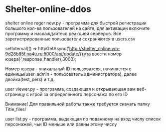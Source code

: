 # Shelter-online-ddos

shelter online reger new.py - программа для быстрой регистрации большого кол-ва пользователей на сайте, для активации включите программу и наслаждайтесь реакцией серверов. Все зарегистрированные пользователи сохраняются в users.csv



setInterval(() => httpGetAsync('http://shelter_online.vm-9d28b85f.na4u.ru:5000/api/update/{тута ввести номер юзера}',response_handler),3000);

Номер юзера - уникальный ID пользователя, начинается с единицы(user_admin - пользователь администратора), далее двойка(test_pers) и т.д.

user viewer.py - программа, создающая и открывающая вам веб-страницу с игрой за определенного персонажа по его ID

Внимание! Для правильной работы также требуется скачать папку Title_files!

user list.py - программа, выдающая по поданному на вход числу список персонажей, чьи ID меньше или равны этому числу
